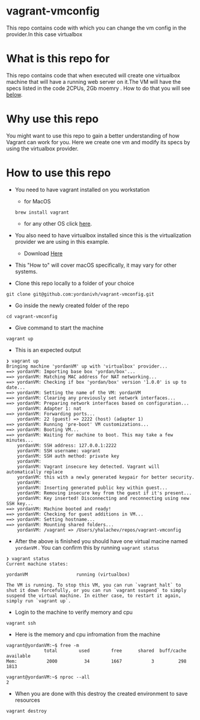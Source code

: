# vagrant-vmconfig
This repo contains code with which you can change the vm config in the provider.In this case virtualbox

# What is this repo for

This repo contains code that when executed will create one virtualbox machine that will have a running web server on it.The VM will have the specs listed in the code 2CPUs, 2Gb moemry . How to do that you will see [below](#how-to-use-this-repo).


# Why use this repo

You might want to use this repo to gain a better understanding of how Vagrant can work for you. 
Here we create one vm and modify its specs by using the virtualbox provider.


# How to use this repo

* You need to have vagrant installed on you workstation
   *  for MacOS
   
    ```
    brew install vagrant
    ```
  
   *  for any other OS click [here](https://www.vagrantup.com/downloads.html).

* You also need to have virtualbox installed since this is the virtualization provider we are using in this example.

   * Download [Here](https://www.virtualbox.org/wiki/Downloads)
  
* This "How to" will cover macOS specifically, it may vary for other systems.

* Clone this repo locally to a folder of your choice
```
git clone git@github.com:yordanivh/vagrant-vmconfig.git
```
* Go inside the newly created folder of the repo

```
cd vagrant-vmconfig
```
* Give command to start the machine

```
vagrant up
```
* This is an expected output

```
❯ vagrant up
Bringing machine 'yordanVM' up with 'virtualbox' provider...
==> yordanVM: Importing base box 'yordan/box'...
==> yordanVM: Matching MAC address for NAT networking...
==> yordanVM: Checking if box 'yordan/box' version '1.0.0' is up to date...
==> yordanVM: Setting the name of the VM: yordanVM
==> yordanVM: Clearing any previously set network interfaces...
==> yordanVM: Preparing network interfaces based on configuration...
    yordanVM: Adapter 1: nat
==> yordanVM: Forwarding ports...
    yordanVM: 22 (guest) => 2222 (host) (adapter 1)
==> yordanVM: Running 'pre-boot' VM customizations...
==> yordanVM: Booting VM...
==> yordanVM: Waiting for machine to boot. This may take a few minutes...
    yordanVM: SSH address: 127.0.0.1:2222
    yordanVM: SSH username: vagrant
    yordanVM: SSH auth method: private key
    yordanVM: 
    yordanVM: Vagrant insecure key detected. Vagrant will automatically replace
    yordanVM: this with a newly generated keypair for better security.
    yordanVM: 
    yordanVM: Inserting generated public key within guest...
    yordanVM: Removing insecure key from the guest if it's present...
    yordanVM: Key inserted! Disconnecting and reconnecting using new SSH key...
==> yordanVM: Machine booted and ready!
==> yordanVM: Checking for guest additions in VM...
==> yordanVM: Setting hostname...
==> yordanVM: Mounting shared folders...
    yordanVM: /vagrant => /Users/yhalachev/repos/vagrant-vmconfig
```

* After the above is finished you should have one virtual macine named `yordanVM` . You can confirm this by running `vagrant status`

```
❯ vagrant status
Current machine states:

yordanVM                  running (virtualbox)

The VM is running. To stop this VM, you can run `vagrant halt` to
shut it down forcefully, or you can run `vagrant suspend` to simply
suspend the virtual machine. In either case, to restart it again,
simply run `vagrant up`.
```
* Login to the machine to verify memory and cpu

```
vagrant ssh
```
* Here is the memory and cpu infromation from the machine

```
vagrant@yordanVM:~$ free -m 
              total        used        free      shared  buff/cache   available
Mem:           2000          34        1667           3         298        1813
```
```
vagrant@yordanVM:~$ nproc --all
2
```
* When you are done with this destroy the created environment to save resources

```
vagrant destroy
```
